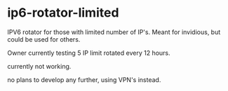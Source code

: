 # ip6-rotator-limited
IPV6 rotator for those with limited number of IP's. Meant for invidious, but could be used for others.

Owner currently testing 5 IP limit rotated every 12 hours.

currently not working.

no plans to develop any further, using VPN's instead.
